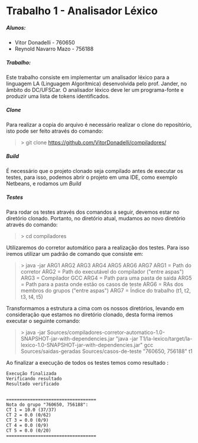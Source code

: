 
# Trabalho 1 - Analisador Léxico
#####   Alunos:
- Vitor Donadelli  - 760650
- Reynold Navarro Mazo - 756188

#####   Trabalho:
Este trabalho consiste em implementar um analisador léxico para a linguagem LA (Linguagem Algorítmica) desenvolvida pelo prof. Jander, no âmbito do DC/UFSCar. O analisador léxico deve ler um programa-fonte e produzir uma lista de tokens identificados. 

##### Clone
Para realizar a copia do arquivo é  necessário realizar o clone do repositório, isto pode ser feito através do comando:
> \> git clone https://github.com/VitorDonadelli/compiladores/
##### Build
É necessário que o projeto clonado seja compilado antes de executar os testes, para isso, podemos abrir o projeto em uma IDE, como exemplo Netbeans, e rodamos um *Build*
##### Testes
Para rodar os testes através dos comandos a seguir, devemos estar no diretório clonado. Portanto, no diretório atual, mudamos ao novo diretório através do comando: 
> \> cd compiladores

Utilizaremos do corretor automático para a realização dos testes. Para isso iremos utilizar um padrão de comando que consiste em:
>\> java -jar ARG1 ARG2 ARG3 ARG4 ARG5 ARG6 ARG7
>ARG1 = Path do corretor
>ARG2 = Path do executável do compilador ("entre aspas") 
>ARG3 = Compilador GCC
>ARG4 = Path para uma pasta de saida
>ARG5 =  Path para a pasta onde estão os casos de teste
>ARG6 = RAs dos membros do grupos ("entre aspas") 
> ARG7 = Índice do trabalho (t1, t2, t3, t4, t5) 

Transformamos a estrutura a cima com os nossos diretórios, levando em consideração que estamos no diretório clonado, desta forma iremos executar o seguinte comando: 
> \> java -jar Sources/compiladores-corretor-automatico-1.0-SNAPSHOT-jar-with-dependencies.jar "java -jar T1/la-lexico/target/la-lexico-1.0-SNAPSHOT-jar-with-dependencies.jar" gcc Sources/saidas-geradas Sources/casos-de-teste "760650, 756188" t1

Ao finalizar a execução de todos os testes temos como resultado : 
```
Execução finalizada
Verificando resultado
Resultado verificado


==================================
Nota do grupo "760650, 756188":
CT 1 = 10.0 (37/37)
CT 2 = 0.0 (0/62)
CT 3 = 0.0 (0/9)
CT 4 = 0.0 (0/9)
CT 5 = 0.0 (0/20)
==================================
```